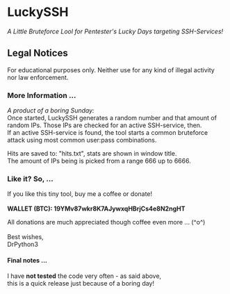 # LuckySSH
<p>
            <i>A Little Bruteforce Lool for Pentester's Lucky Days targeting SSH-Services!</i>
        </p>
        <h2>Legal Notices</h2>
        <p>
            For educational purposes only. Neither use for any kind of illegal activity<br>
            nor law enforcement.
        </p>
        <h3>More Information ...</h3>
        <p>
            <i>A product of a boring Sunday:</i><br>
            Once started, LuckySSH generates a random number and that amount of<br>
            random IPs. Those IPs are checked for an active SSH-service, then.<br>
            If an active SSH-service is found, the tool starts a common bruteforce<br>
            attack using most common user:pass combinations.
        </p>
        <p>
            Hits are saved to: "hits.txt", stats are shown in window title.<br>
            The amount of IPs being is picked from a range 666 up to 6666.
        </p>
        <h3>Like it? So, ...</h3>
        <p>
            If you like this tiny tool, buy me a coffee or donate!<br><br>
            <b>
                WALLET (BTC): 19YMv87wkr8K7AJywxqHBrjCs4e8N2ngHT
            </b>
        </p>
        <p>
            All donations are much appreciated though coffee even more ... (^o^)<br>
            <br>
            Best wishes,<br>
            DrPython3
        </p>
<h4>Final notes ...</h4>
<p>
            I have <b>not tested</b> the code very often - as said above,<br>
            this is a quick release just because of a boring day!
</p>
